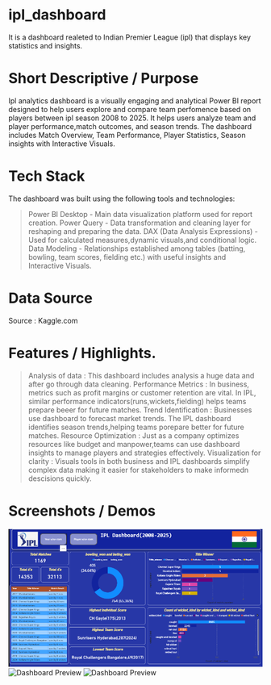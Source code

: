 # ipl_dashboard 
It is a dashboard realeted to Indian Premier League (ipl) that displays key statistics and insights.

# Short Descriptive / Purpose
Ipl analytics dashboard is a visually engaging and analytical Power BI report designed to help users explore and compare team perfomence based on players between ipl season 2008 to 2025. It helps users analyze team and player performance,match outcomes, and season trends. The dashboard includes Match Overview, Team Performance, Player Statistics, Season insights with Interactive Visuals.

# Tech Stack
The dashboard was built using the following tools and technologies:
> Power BI Desktop - Main data visualization platform used for report creation.
> Power Query - Data transformation and cleaning layer for reshaping and preparing the data.
> DAX (Data Analysis Expressions) - Used for calculated measures,dynamic visuals,and conditional logic.
> Data Modeling - Relationships established among tables (batting, bowling, team scores, fielding etc.) with useful insights and Interactive Visuals.

# Data Source
Source : Kaggle.com
 
# Features / Highlights.
> Analysis of data : This dashboard includes analysis a huge data and after go through data cleaning.
> Performance Metrics : In business, metrics such as profit margins or customer retention are vital. In IPL, similar performance indicators(runs,wickets,fielding) helps teams prepare beeer for future matches.
> Trend Identification : Businesses use dashboard to forecast market trends. The IPL dashboard identifies season trends,helping teams porepare better for future matches.
> Resource Optimization : Just as a company optimizes resources like budget and manpower,teams can use dashboard insights to manage players and strategies effectively.
> Visualization for clarity : Visuals tools in both business and IPL dashboards simplify complex data making it easier for stakeholders to make informedn descisions quickly.

# Screenshots / Demos
![Dashboard Preview](https://github.com/Faisal-DS6394/ipl_dashboard/blob/main/ipl_dahboard.png)
![Dashboard Preview](https://github.com/Faisal-DS6394/ipl_dashboard/blob/main/ipl_dahboard2.png)
![Dashboard Preview](https://github.com/Faisal-DS6394/ipl_dashboard/blob/main/ipl_dahboar3.png)
